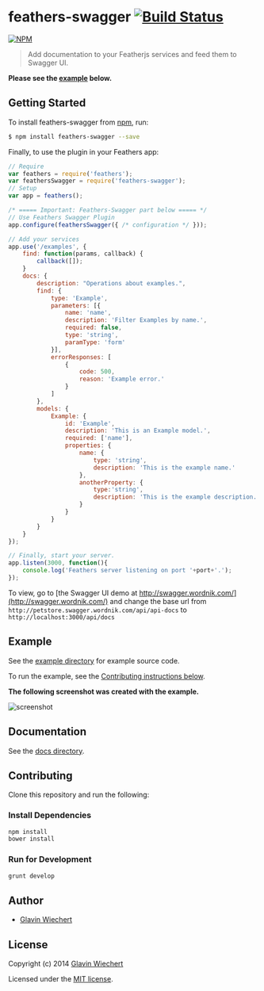 # feathers-swagger [![Build Status](https://travis-ci.org/Glavin001/feathers-swagger.png?branch=master)](https://travis-ci.org/Glavin001/feathers-swagger)

[![NPM](https://nodei.co/npm/feathers-swagger.png?downloads=true&stars=true)](https://nodei.co/npm/feathers-swagger/)


> Add documentation to your Featherjs services and feed them to Swagger UI. 

**Please see the [example](https://github.com/Glavin001/feathers-swagger#example) below.**

## Getting Started

To install feathers-swagger from [npm](https://www.npmjs.org/), run:

```bash
$ npm install feathers-swagger --save
```

Finally, to use the plugin in your Feathers app:

```javascript
// Require
var feathers = require('feathers');
var feathersSwagger = require('feathers-swagger');
// Setup
var app = feathers();

/* ===== Important: Feathers-Swagger part below ===== */
// Use Feathers Swagger Plugin
app.configure(feathersSwagger({ /* configuration */ }));

// Add your services
app.use('/examples', {
    find: function(params, callback) {
        callback([]);
    }
    docs: {
        description: "Operations about examples.",
        find: {
            type: 'Example',
            parameters: [{
                name: 'name',
                description: 'Filter Examples by name.',
                required: false,
                type: 'string',
                paramType: 'form'
            }],
            errorResponses: [
                {
                    code: 500,
                    reason: 'Example error.'
                }
            ]
        },
        models: {
            Example: {
                id: 'Example',
                description: 'This is an Example model.',
                required: ['name'],
                properties: {
                    name: { 
                        type: 'string',
                        description: 'This is the example name.'
                    },
                    anotherProperty: {
                        type:'string',
                        description: 'This is the example description.'
                    }
                }
            }
        }
    }
});

// Finally, start your server.
app.listen(3000, function(){
    console.log('Feathers server listening on port '+port+'.');
});
```

To view, go to [the Swagger UI demo at http://swagger.wordnik.com/](http://swagger.wordnik.com/) 
and change the base url from `http://petstore.swagger.wordnik.com/api/api-docs`
to `http://localhost:3000/api/docs`

## Example

See the [example directory](https://github.com/Glavin001/feathers-swagger/tree/master/example) for example source code.

To run the example, see the [Contributing instructions below](https://github.com/Glavin001/feathers-swagger/#contributing).

**The following screenshot was created with the example.**

![screenshot](https://github.com/Glavin001/feathers-swagger/raw/master/example/screenshot_1.png)

## Documentation

See the [docs directory](https://github.com/Glavin001/feathers-swagger/tree/master/docs).

## Contributing

Clone this repository and run the following:

### Install Dependencies

```bash
npm install
bower install
```

### Run for Development

```bash
grunt develop
```

## Author

- [Glavin Wiechert](https://github.com/Glavin001)

## License

Copyright (c) 2014 [Glavin Wiechert](https://github.com/Glavin001)

Licensed under the [MIT license](LICENSE).
